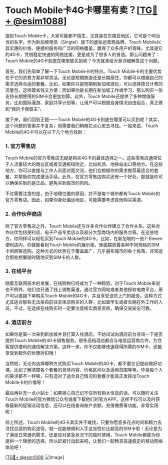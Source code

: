 # Touch Mobile卡4G卡哪里有卖？[[TG💪+ @esim1088](https://t.me/s/esim1088)]

提到Touch Mobile卡，大家可能都不陌生，尤其是在东南亚地区，它可是个响当当的名字。作为新加坡电信（Singtel）旗下的虚拟运营商品牌，Touch Mobile以其实惠的价格、便捷的服务和广泛的网络覆盖，赢得了众多用户的青睐。尤其是它的4G卡，凭借稳定快速的网络连接，更是成为了很多人的首选。那么问题来了：Touch Mobile的4G卡到底在哪里能买到呢？今天就来给大家详细解答这个问题。

首先，我们先简单了解一下Touch Mobile卡的特点。Touch Mobile卡的主要优势在于它的资费方案非常灵活。无论是短期旅游还是长期居住，你都可以根据自己的需求选择合适的套餐。比如，如果你只是短期到新加坡游玩，可以选择按日计费的流量包，这样既省钱又方便；而如果你是长期在新加坡工作或学习，那么购买一张支持长期使用的SIM卡会更加划算。此外，Touch Mobile还提供了多种增值服务，比如国际漫游、家庭共享计划等，让用户可以根据自身情况自由组合，真正做到“我的卡我做主”。

接下来，我们回到正题——Touch Mobile的4G卡到底在哪里可以买到呢？其实，这个问题的答案并不复杂，但需要我们稍微花点心思去寻找。一般来说，Touch Mobile的4G卡可以在以下几个地方找到：

### 1. 官方零售店

Touch Mobile的官方零售店无疑是购买4G卡的最佳选择之一。这些零售店通常位于人流量较大的商业区或者交通枢纽附近，比如机场、地铁站出口等地方。在这些地方，你可以直接与工作人员面对面交流，他们会根据你的需求推荐最适合的套餐，并帮助你完成激活手续。此外，在官方零售店购买还有一个好处，那就是你可以确保买到的是正品，避免买到假货的风险。

不过需要注意的是，由于地理位置的原因，并不是每个城市都有Touch Mobile的官方零售店。因此，如果你身处偏远地区，可能需要考虑其他购买渠道。

### 2. 合作伙伴商店

除了官方零售店之外，Touch Mobile还与许多合作伙伴建立了合作关系，这些合作伙伴包括便利店、电子产品专卖店以及部分大型商场内的服务台等。在这些地方，你同样可以轻松买到Touch Mobile的4G卡。比如，在新加坡的一些7-Eleven便利店内，你就能看到Touch Mobile的展示柜，里面摆放着各种不同规格的SIM卡供顾客选购。这种方式的优势在于覆盖面广，几乎遍布城市的各个角落，非常适合那些想要随时随地买到SIM卡的人群。

### 3. 在线平台

随着互联网技术的发展，在线购物已经成为了一种趋势。对于Touch Mobile来说也不例外，他们也开通了线上销售渠道。通过官方网站或者其他授权电商平台，用户可以直接下单购买Touch Mobile的4G卡，并且享受送货上门的服务。这种方式尤其适合那些无法亲自前往实体店购买的人群，比如留学生或者长期在外工作的人员。不过，在选择在线购买时一定要注意核实商家资质，确保交易安全可靠。

### 4. 酒店前台

如果你是第一次来到新加坡并且打算入住酒店，不妨试试向酒店前台咨询一下是否提供Touch Mobile的4G卡销售服务。很多高档酒店都会与电信运营商合作，为住客提供便利的通信解决方案。这样一来，你不仅能够快速获得所需的SIM卡，还能享受到额外的优惠折扣哦！

当然啦，无论你选择哪种方式购买Touch Mobile的4G卡，都不要忘记提前做好功课。比如了解清楚各个套餐的具体内容、价格区间以及适用范围等等。毕竟每个人的需求都不一样嘛，只有选对了适合自己情况的套餐才能真正发挥出Touch Mobile卡的价值呀！

最后再补充一点小贴士：如果担心自己记不住所有相关信息的话，可以随时关注Touch Mobile的官方微信公众号或者下载他们的官方APP。这样不仅可以及时获取最新的促销活动信息，还可以在线查询账户余额、充值缴费等功能，非常实用呢！

综上所述，Touch Mobile的4G卡其实并不难找，只要你愿意多花点时间和精力去寻找合适的购买途径，就一定能够顺利入手这张性价比超高的SIM卡啦！无论是为了满足日常通讯需求，还是应对紧急状况下的临时使用，Touch Mobile都能为你提供一个理想的选择。所以赶紧行动起来吧，让我们一起畅享高速稳定的移动网络体验吧！

[[TG💪+ @esim1088](https://t.me/s/esim1088) ![Image](https://i.postimg.cc/4NQfJmqS/Snipaste-2025-05-13-00-14-12.png)]